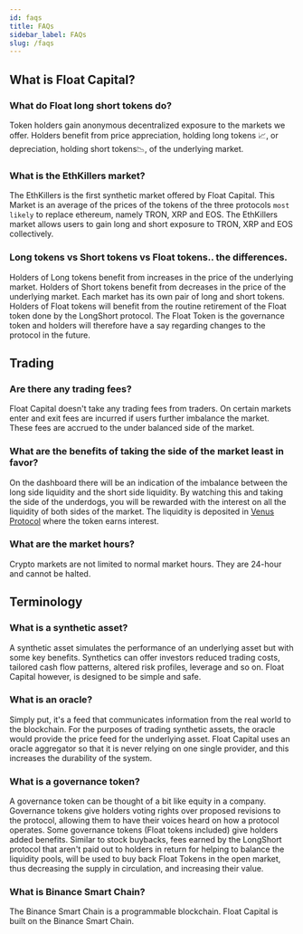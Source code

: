 ```yaml
---
id: faqs
title: FAQs
sidebar_label: FAQs
slug: /faqs
---
```


## What is Float Capital?

<!-- ### What is Float Capital? -->

### What do Float long short tokens do?

Token holders gain anonymous decentralized exposure to the markets we offer. Holders benefit from price appreciation, holding long tokens 📈, or depreciation, holding short tokens📉, of the underlying market.

### What is the EthKillers market?

The EthKillers is the first synthetic market offered by Float Capital. This Market is an average of the prices of the tokens of the three protocols `most likely` to replace ethereum, namely TRON, XRP and EOS. The EthKillers market allows users to gain long and short exposure to TRON, XRP and EOS collectively.

<!-- ### What makes Float Capital different?

Float Capital is designed to be simple and safe: to be easy to use and transparent.

Not over collateralized
...
-->

### Long tokens vs Short tokens vs Float tokens.. the differences.

Holders of Long tokens benefit from increases in the price of the underlying market. Holders of Short tokens benefit from decreases in the price of the underlying market. Each market has its own pair of long and short tokens. Holders of Float tokens will benefit from the routine retirement of the Float token done by the LongShort protocol. The Float Token is the governance token and holders will therefore have a say regarding changes to the protocol in the future.

## Trading

### Are there any trading fees?

Float Capital doesn't take any trading fees from traders. On certain markets enter and exit fees are incurred if users further imbalance the market. These fees are accrued to the under balanced side of the market.

### What are the benefits of taking the side of the market least in favor?

On the dashboard there will be an indication of the imbalance between the long side liquidity and the short side liquidity. By watching this and taking the side of the underdogs, you will be rewarded with the interest on all the liquidity of both sides of the market. The liquidity is deposited in [Venus Protocol](https://app.venus.io/market/BUSD) where the token earns interest.

<!-- ### Why hold Float governance tokens?

Holders of Float tokens will benefit from the routine retirement of the Float token done by the LongShort protocol using any fees left over after rewarding holders of the Long or Short token that's least in favor. The Float Token is the governance token and therefore holders will also have a say regarding changes to the protocol in the future. -->

<!-- ### Will I really be able to stay completely anonymous?

Yes. KYC (Know Your Customer) is a due diligence process that traditional financial institutions are legally required to perform on you. It's completely normal for a traditional brokerage to know almost everything important about your financial life before they onboard you. -->

<!-- With DAOs (Decentralized Autonomous Organisations) like Float Capital, everything is handled by the blockchain, so no one will ask what your salary is, the source and extent of your liquid net worth, or your level of trading experience. -->

### What are the market hours?

Crypto markets are not limited to normal market hours. They are 24-hour and cannot be halted.

## Terminology

### What is a synthetic asset?

A synthetic asset simulates the performance of an underlying asset but with some key benefits. Synthetics can offer investors reduced trading costs, tailored cash flow patterns, altered risk profiles, leverage and so on. Float Capital however, is designed to be simple and safe.

### What is an oracle?

Simply put, it's a feed that communicates information from the real world to the blockchain. For the purposes of trading synthetic assets, the oracle would provide the price feed for the underlying asset. Float Capital uses an oracle aggregator so that it is never relying on one single provider, and this increases the durability of the system.

### What is a governance token?

A governance token can be thought of a bit like equity in a company. Governance tokens give holders voting rights over proposed revisions to the protocol, allowing them to have their voices heard on how a protocol operates. Some governance tokens (Float tokens included) give holders added benefits. Similar to stock buybacks, fees earned by the LongShort protocol that aren't paid out to holders in return for helping to balance the liquidity pools, will be used to buy back Float Tokens in the open market, thus decreasing the supply in circulation, and increasing their value.

### What is Binance Smart Chain?

The Binance Smart Chain is a programmable blockchain. Float Capital is built on the Binance Smart Chain.

<!--
### Have the LongShort Smart Contracts been audited?

Yes, you can find the audit reports [link: here]. -->
